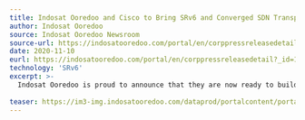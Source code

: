 ```yaml
---
title: Indosat Ooredoo and Cisco to Bring SRv6 and Converged SDN Transport Network to Indonesia
author: Indosat Ooredoo
source: Indosat Ooredoo Newsroom
source-url: https://indosatooredoo.com/portal/en/corppressreleasedetail?_id=10004335
date: 2020-11-10
eurl: https://indosatooredoo.com/portal/en/corppressreleasedetail?_id=10004335
technology: 'SRv6'
excerpt: >-
  Indosat Ooredoo is proud to announce that they are now ready to build a 5G-ready transport network based on new converged Software-defined Networking (SDN) and Segment Routing IPv6 (SRv6) architecture, powered by Cisco.<br />
 
teaser: https://im3-img.indosatooredoo.com/dataprod/portalcontent/portal/images/group/637391532639042455.jpg
---
```

